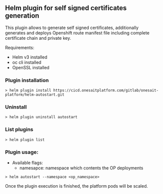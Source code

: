## Helm plugin for self signed certificates generation

This plugin allows to generate self signed certificates, additionally generates and deploys Openshift route manifest file including complete certificate chain and private key.

Requirements:

- Helm v3 installed
- oc cli installed
- OpenSSL installed

### Plugin installation

```
> helm plugin install https://cicd.onesaitplatform.com/gitlab/onesait-platform/helm-autostart.git
```

### Uninstall

```
> helm plugin uninstall autostart
```

### List plugins

```
> helm plugin list
```

### Plugin usage:

- Available flags:
  - namesapce: namespace which contents the OP deployments

```
> helm autostart --namespace <op_namespace>
```

Once the plugin execution is finished, the platform pods will be scaled.


